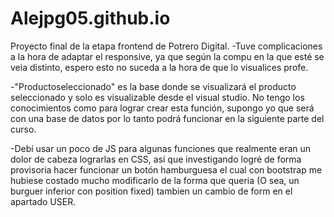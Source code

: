 # Alejpg05.github.io
Proyecto final de la etapa frontend de Potrero Digital. 
-Tuve complicaciones a la hora de adaptar el responsive, ya que según la compu en la que esté se veia distinto, espero esto
no suceda a la hora de que lo visualices profe.

-"Productoseleccionado" es la base donde se visualizará el producto seleccionado y solo es visualizable desde el visual studio. 
No tengo los conocimientos como para lograr crear esta función, supongo yo que será con una base de datos por lo tanto podrá funcionar en la siguiente parte del curso.


-Debí usar un poco de JS para algunas funciones que realmente eran un dolor de cabeza lograrlas en CSS, así que investigando
logré de forma provisoria hacer funcionar un botón hamburguesa el cual con bootstrap me hubiese costado mucho modificarlo
de la forma que queria (O sea, un burguer inferior con position fixed) tambien un cambio de form en el apartado USER.
